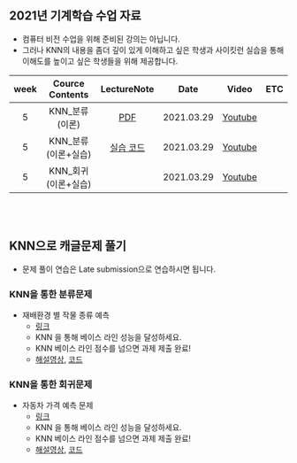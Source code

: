 ## 2021년 기계학습 수업 자료
- 컴퓨터 비전 수업을 위해 준비된 강의는 아닙니다. 
- 그러나 KNN의 내용을 좀더 깊이 있게 이해하고 싶은 학생과 사이킷런 실습을 통해 이해도를 높이고 싶은 학생들을 위해 제공합니다.

| week | Cource Contents | LectureNote | Date |  Video | ETC | 
|:---:|:---:|:---:|:---:|:---:|:---:| 
| 5 | KNN_분류 (이론) | [PDF](https://github.com/sejongresearch/2021.MachineLearning/blob/main/LectureNote/%5B%E1%84%80%E1%85%B5%E1%84%80%E1%85%A8%E1%84%92%E1%85%A1%E1%86%A8%E1%84%89%E1%85%B3%E1%86%B8%5D%5B5%E1%84%8C%E1%85%AE%E1%84%8E%E1%85%A1%5D%20KNN.pdf)  | 2021.03.29 | [Youtube](https://youtu.be/Q5EAL920wn0) | |
| 5 | KNN_분류 (이론+실습) | [실습 코드](https://github.com/sejongresearch/2021.MachineLearning/blob/main/Labs/5%EC%A3%BC%EC%B0%A8/5%E1%84%8C%E1%85%AE%E1%84%8E%E1%85%A1_KNN.ipynb)  | 2021.03.29 | [Youtube](https://youtu.be/n3SYfSUB11E) | |
| 5 | KNN_회귀 (이론+실습) |  | 2021.03.29 | [Youtube](https://youtu.be/w5RWGz5BxBY) |  |

<br><br>

## KNN으로 캐글문제 풀기
- 문제 풀이 연습은 Late submission으로 연습하시면 됩니다.

### KNN을 통한 분류문제 
- 재배환경 별 작물 종류 예측
  - [링크](https://www.kaggle.com/t/c70d8464ca5644ff895eb42b6b26c527)
  - KNN 을 통해 베이스 라인 성능을 달성하세요.
  - KNN 베이스 라인 점수를 넘으면 과제 제출 완료!
  - [해설영상](https://youtu.be/sNN3pf5POm0), [코드](https://www.kaggle.com/c/2021-ml-p3/code)
 
### KNN을 통한 회귀문제
- 자동차 가격 예측 문제
  - [링크](https://www.kaggle.com/t/644c4141565843d5a7d46873bffc2679)
  - KNN 을 통해 베이스 라인 성능을 달성하세요.
  - KNN 베이스 라인 점수를 넘으면 과제 제출 완료! 
  - [해설영상](https://youtu.be/EI3zVebwjGw), [코드](https://www.kaggle.com/c/2021-ml-p6/code)

